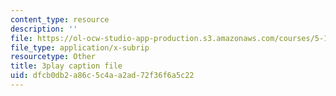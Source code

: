 ```yaml
---
content_type: resource
description: ''
file: https://ol-ocw-studio-app-production.s3.amazonaws.com/courses/5-111-principles-of-chemical-science-fall-2008/dfcb0db2a86c5c4aa2ad72f36f6a5c22_XxvD0Yh9qCM.vtt
file_type: application/x-subrip
resourcetype: Other
title: 3play caption file
uid: dfcb0db2-a86c-5c4a-a2ad-72f36f6a5c22
---
```

